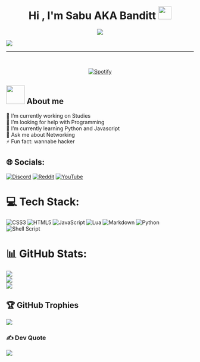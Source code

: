 <h1 align="center">Hi , I'm Sabu AKA Banditt <img src="https://i.ibb.co/DDzMvBP/1042-pink-laugh.png" width="35"></h1>
<p align="center">
  <a href="https://github.com/DenverCoder1/readme-typing-svg">
    <img src="https://readme-typing-svg.demolab.com/?lines=Student%20and%20a%20Programmer;Experienced%20in%20Python;3%2B%20years%20of%20coding%20experience;Always%20learning%20new%20things&font=Fira%20Code&center=true&width=440&height=45&color=f75c7e&vCenter=true&pause=1000&size=22"/>
  </a>
</p>

[![](https://visitcount.itsvg.in/api?id=0xBanditt&icon=3&color=6)](https://visitcount.itsvg.in)

---

&nbsp;<div align="center">
  [![Spotify](https://novatorem69-banditt.vercel.app/api/spotify?background_color=0d1117&border_color=ffffff)](https://open.spotify.com/user/Banditt)
</div>

## <img src = "https://cdn.discordapp.com/emojis/916114556852535307.png" width = 50px>  About me

🔭 I’m currently working on Studies<br>🤝 I’m looking for help with Programming<br>🌱 I’m currently learning Python and Javascript<br>💬 Ask me about Networking<br>⚡ Fun fact: wannabe hacker


## 🌐 Socials:
[![Discord](https://img.shields.io/badge/Discord-%237289DA.svg?logo=discord&logoColor=white)](https://discord.gg/https://discord.gg/EW3Yq5eQ2T) [![Reddit](https://img.shields.io/badge/Reddit-%23FF4500.svg?logo=Reddit&logoColor=white)](https://reddit.com/user/0xSabu) [![YouTube](https://img.shields.io/badge/YouTube-%23FF0000.svg?logo=YouTube&logoColor=white)](https://youtube.com/@0xBanditt) 

# 💻 Tech Stack:
![CSS3](https://img.shields.io/badge/css3-%231572B6.svg?style=flat&logo=css3&logoColor=white) ![HTML5](https://img.shields.io/badge/html5-%23E34F26.svg?style=flat&logo=html5&logoColor=white) ![JavaScript](https://img.shields.io/badge/javascript-%23323330.svg?style=flat&logo=javascript&logoColor=%23F7DF1E) ![Lua](https://img.shields.io/badge/lua-%232C2D72.svg?style=flat&logo=lua&logoColor=white) ![Markdown](https://img.shields.io/badge/markdown-%23000000.svg?style=flat&logo=markdown&logoColor=white) ![Python](https://img.shields.io/badge/python-3670A0?style=flat&logo=python&logoColor=ffdd54) ![Shell Script](https://img.shields.io/badge/shell_script-%23121011.svg?style=flat&logo=gnu-bash&logoColor=white)
# 📊 GitHub Stats:
![](https://github-readme-stats.vercel.app/api?username=0xBanditt&theme=tokyonight&hide_border=false&include_all_commits=true&count_private=true)<br/>
![](https://github-readme-streak-stats.herokuapp.com/?user=0xBanditt&theme=tokyonight&hide_border=false)<br/>
![](https://github-readme-stats.vercel.app/api/top-langs/?username=0xBanditt&theme=tokyonight&hide_border=false&include_all_commits=true&count_private=true&layout=compact)

## 🏆 GitHub Trophies
![](https://github-profile-trophy.vercel.app/?username=0xBanditt&theme=tokyonight&no-frame=false&no-bg=false&margin-w=4)

### ✍️ Dev Quote
![](https://quotes-github-readme.vercel.app/api?type=horizontal&theme=dark)

<!-- Proudly created with GPRM ( https://gprm.itsvg.in ) -->
